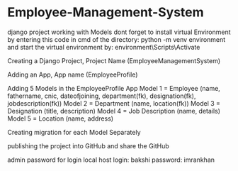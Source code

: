 # Employee-Management-System
django project working with Models
dont forget to install virtual Environment by entering this code in cmd of the directory:
python -m venv environment
and start the virtual environment by:
environment\Scripts\Activate

Creating a Django Project, Project Name (EmployeeManagementSystem)

Adding an App, App name (EmployeeProfile)

Adding 5 Models in the EmployeeProfile App
Model 1 = Employee (name, fathername, cnic, dateofjoining, department(fk), designation(fk), jobdescription(fk))
Model 2 = Department (name, location(fk))
Model 3 = Designation (title, description)
Model 4 = Job Description (name, details)
Model 5 = Location (name, address)

Creating migration for each Model Separately 

publishing the project into GitHub and share the GitHub

admin password for login local host
login: bakshi
password: imrankhan
